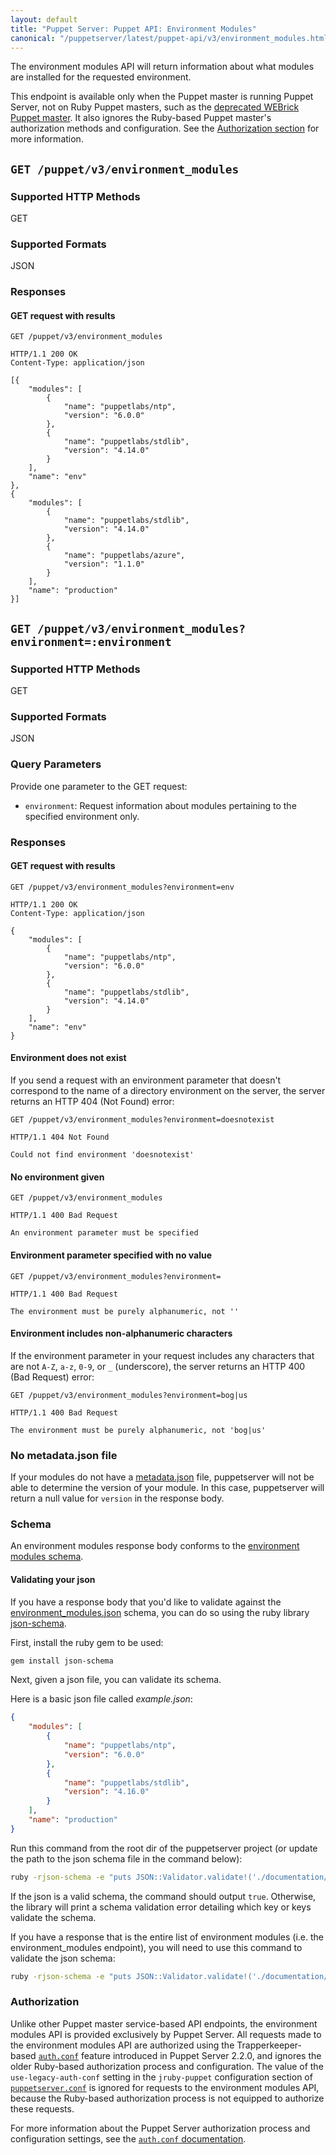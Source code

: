 ```yaml
---
layout: default
title: "Puppet Server: Puppet API: Environment Modules"
canonical: "/puppetserver/latest/puppet-api/v3/environment_modules.html"
---
```


[deprecated WEBrick Puppet master]: https://docs.puppet.com/puppet/latest/reference/services_master_webrick.html
[`auth.conf`]: ../../config_file_auth.markdown
[`puppetserver.conf`]: ../../config_file_puppetserver.markdown

The environment modules API will return information about what modules are
installed for the requested environment.

This endpoint is available only when the Puppet master is running Puppet Server, not
on Ruby Puppet masters, such as the [deprecated WEBrick Puppet master][]. It also ignores
the Ruby-based Puppet master's authorization methods and configuration. See the
[Authorization section](#authorization) for more information.

## `GET /puppet/v3/environment_modules`

### Supported HTTP Methods

GET

### Supported Formats

JSON

### Responses

#### GET request with results

```
GET /puppet/v3/environment_modules

HTTP/1.1 200 OK
Content-Type: application/json

[{
    "modules": [
        {
            "name": "puppetlabs/ntp",
            "version": "6.0.0"
        },
        {
            "name": "puppetlabs/stdlib",
            "version": "4.14.0"
        }
    ],
    "name": "env"
},
{
    "modules": [
        {
            "name": "puppetlabs/stdlib",
            "version": "4.14.0"
        },
        {
            "name": "puppetlabs/azure",
            "version": "1.1.0"
        }
    ],
    "name": "production"
}]
```

## `GET /puppet/v3/environment_modules?environment=:environment`

### Supported HTTP Methods

GET

### Supported Formats

JSON

### Query Parameters

Provide one parameter to the GET request:

* `environment`: Request information about modules pertaining to the specified
environment only.

### Responses

#### GET request with results

```
GET /puppet/v3/environment_modules?environment=env

HTTP/1.1 200 OK
Content-Type: application/json

{
    "modules": [
        {
            "name": "puppetlabs/ntp",
            "version": "6.0.0"
        },
        {
            "name": "puppetlabs/stdlib",
            "version": "4.14.0"
        }
    ],
    "name": "env"
}
```

#### Environment does not exist

If you send a request with an environment parameter that doesn't correspond to the name of a
directory environment on the server, the server returns an HTTP 404 (Not Found) error:

```
GET /puppet/v3/environment_modules?environment=doesnotexist

HTTP/1.1 404 Not Found

Could not find environment 'doesnotexist'
```

#### No environment given

```
GET /puppet/v3/environment_modules

HTTP/1.1 400 Bad Request

An environment parameter must be specified
```

#### Environment parameter specified with no value

```
GET /puppet/v3/environment_modules?environment=

HTTP/1.1 400 Bad Request

The environment must be purely alphanumeric, not ''
```

#### Environment includes non-alphanumeric characters

If the environment parameter in your request includes any characters that are
not `A-Z`, `a-z`, `0-9`, or `_` (underscore), the server returns an HTTP 400 (Bad Request) error:

```
GET /puppet/v3/environment_modules?environment=bog|us

HTTP/1.1 400 Bad Request

The environment must be purely alphanumeric, not 'bog|us'
```

### No metadata.json file

If your modules do not have a [metadata.json](https://docs.puppet.com/puppet/latest/modules_metadata.html)
file, puppetserver will not be able to determine the version of your module. In
this case, puppetserver will return a null value for `version` in the response
body.

### Schema

An environment modules response body conforms to the
[environment modules schema](./environment_modules.json).

#### Validating your json

If you have a response body that you'd like to validate against the
[environment_modules.json](./environment_modules.json) schema, you can do so using the ruby library
[json-schema](https://github.com/ruby-json-schema/json-schema).

First, install the ruby gem to be used:

```bash
gem install json-schema
```

Next, given a json file, you can validate its schema.

Here is a basic json file called _example.json_:

```json
{
    "modules": [
        {
            "name": "puppetlabs/ntp",
            "version": "6.0.0"
        },
        {
            "name": "puppetlabs/stdlib",
            "version": "4.16.0"
        }
    ],
    "name": "production"
}
```

Run this command from the root dir of the puppetserver project (or update the
path to the json schema file in the command below):

```bash
ruby -rjson-schema -e "puts JSON::Validator.validate!('./documentation/puppet-api/v3/environment_modules.json','example.json')"
```

If the json is a valid schema, the command should output `true`. Otherwise, the
library will print a schema validation error detailing which key or keys validate
the schema.

If you have a response that is the entire list of environment modules (i.e. the
environment_modules endpoint), you will need to use this command to validate
the json schema:

```bash
ruby -rjson-schema -e "puts JSON::Validator.validate!('./documentation/puppet-api/v3/environment_modules.json','all.json', :list=>true)"
```

### Authorization

Unlike other Puppet master service-based API endpoints, the environment modules API is
provided exclusively by Puppet Server. All requests made to the environment
modules API are authorized using the Trapperkeeper-based [`auth.conf`][] feature
introduced in Puppet Server 2.2.0, and ignores the older Ruby-based authorization process
and configuration. The value of the `use-legacy-auth-conf` setting in the `jruby-puppet`
configuration section of [`puppetserver.conf`][] is ignored for requests
to the environment modules API, because the Ruby-based authorization process is not equipped to
authorize these requests.

For more information about the Puppet Server authorization process and configuration
settings, see the [`auth.conf` documentation][`auth.conf`].
